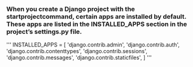 ### When you create a Django project with the startprojectcommand, certain apps are installed by default. These apps are listed in the INSTALLED_APPS section in the project’s settings.py file.

'''
INSTALLED_APPS = [ 
    'django.contrib.admin', 
    'django.contrib.auth', 
    'django.contrib.contenttypes', 
    'django.contrib.sessions', 
    'django.contrib.messages', 
    'django.contrib.staticfiles', 
] '''
